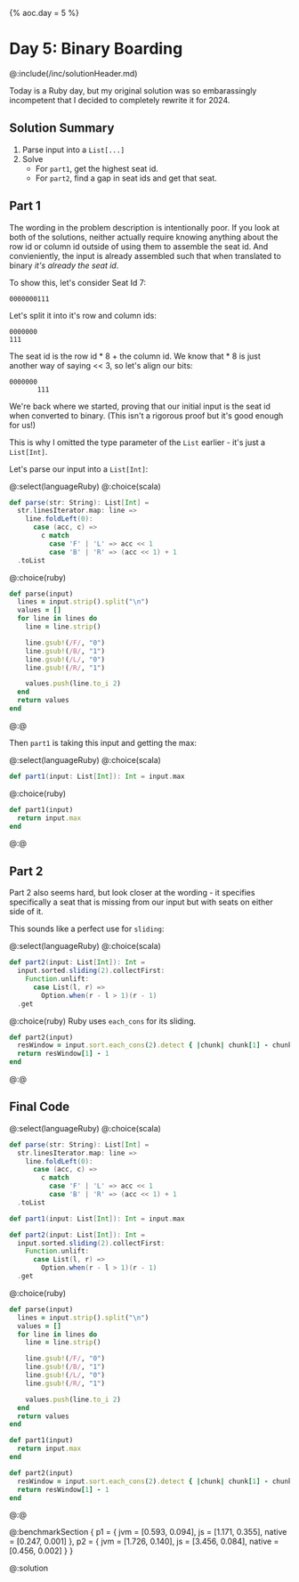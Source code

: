 {%
aoc.day = 5
%}

# Day 5: Binary Boarding

@:include(/inc/solutionHeader.md)

Today is a Ruby day, but my original solution was so embarassingly incompetent that I decided to completely rewrite it for 2024.

## Solution Summary

1. Parse input into a `List[...]`
2. Solve
    * For `part1`, get the highest seat id.
    * For `part2`, find a gap in seat ids and get that seat.

## Part 1

The wording in the problem description is intentionally poor. If you look at both of the solutions, neither actually require knowing
anything about the row id or column id outside of using them to assemble the seat id. And convieniently, the input is already assembled
such that when translated to binary _it's already the seat id_. 

To show this, let's consider Seat Id 7: 

```
0000000111
```

Let's split it into it's row and column ids:

```
0000000
111
```

The seat id is the row id * 8 + the column id. We know that * 8 is just another way of saying << 3, so
let's align our bits:

```
0000000
       111
```
We're back where we started, proving that our initial input is the seat id when converted to binary. 
(This isn't a rigorous proof but it's good enough for us!)


This is why I omitted the type parameter of the `List` earlier - it's just a `List[Int]`.

Let's parse our input into a `List[Int]`:

@:select(languageRuby)
@:choice(scala)
```scala 3
def parse(str: String): List[Int] =
  str.linesIterator.map: line =>
    line.foldLeft(0):
      case (acc, c) =>
        c match
          case 'F' | 'L' => acc << 1
          case 'B' | 'R' => (acc << 1) + 1
  .toList
```
@:choice(ruby)
```ruby
def parse(input)
  lines = input.strip().split("\n")
  values = []
  for line in lines do
    line = line.strip()

    line.gsub!(/F/, "0")
    line.gsub!(/B/, "1")
    line.gsub!(/L/, "0")
    line.gsub!(/R/, "1")

    values.push(line.to_i 2)
  end
  return values
end
```
@:@

Then `part1` is taking this input and getting the max:

@:select(languageRuby)
@:choice(scala)
```scala 3
def part1(input: List[Int]): Int = input.max
```
@:choice(ruby)
```ruby
def part1(input) 
  return input.max
end
```
@:@

## Part 2

Part 2 also seems hard, but look closer at the wording - it specifies specifically a seat that is missing from our input but with seats on either side of it.

This sounds like a perfect use for `sliding`:

@:select(languageRuby)
@:choice(scala)
```scala 3
def part2(input: List[Int]): Int =
  input.sorted.sliding(2).collectFirst:
    Function.unlift:
      case List(l, r) =>
        Option.when(r - l > 1)(r - 1)
  .get
```
@:choice(ruby)
Ruby uses `each_cons` for its sliding.
```ruby
def part2(input)
  resWindow = input.sort.each_cons(2).detect { |chunk| chunk[1] - chunk[0] > 1 }
  return resWindow[1] - 1
end
```
@:@

## Final Code

@:select(languageRuby)
@:choice(scala)
```scala 3
def parse(str: String): List[Int] =
  str.linesIterator.map: line =>
    line.foldLeft(0):
      case (acc, c) =>
        c match
          case 'F' | 'L' => acc << 1
          case 'B' | 'R' => (acc << 1) + 1
  .toList

def part1(input: List[Int]): Int = input.max

def part2(input: List[Int]): Int =
  input.sorted.sliding(2).collectFirst:
    Function.unlift:
      case List(l, r) =>
        Option.when(r - l > 1)(r - 1)
  .get
```
@:choice(ruby)
```ruby
def parse(input)
  lines = input.strip().split("\n")
  values = []
  for line in lines do
    line = line.strip()

    line.gsub!(/F/, "0")
    line.gsub!(/B/, "1")
    line.gsub!(/L/, "0")
    line.gsub!(/R/, "1")

    values.push(line.to_i 2)
  end
  return values
end

def part1(input) 
  return input.max
end

def part2(input)
  resWindow = input.sort.each_cons(2).detect { |chunk| chunk[1] - chunk[0] > 1 }
  return resWindow[1] - 1
end
```
@:@

@:benchmarkSection {
p1 = {
jvm = [0.593, 0.094],
js = [1.171, 0.355],
native = [0.247, 0.001]
},
p2 = {
jvm = [1.726, 0.140],
js = [3.456, 0.084],
native = [0.456, 0.002]
}
}

@:solution